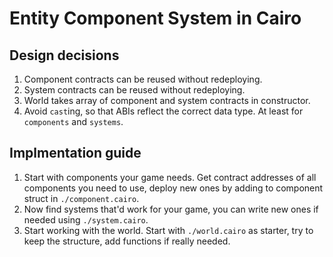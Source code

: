 # Entity Component System in Cairo

## Design decisions

1. Component contracts can be reused without redeploying.
2. System contracts can be reused without redeploying.
3. World takes array of component and system contracts in constructor.
4. Avoid `cast`ing, so that ABIs reflect the correct data type. At least for `components` and `systems`.

## Implmentation guide

1. Start with components your game needs. Get contract addresses of all components you need to use, deploy new ones by adding to component struct in `./component.cairo`.
2. Now find systems that'd work for your game, you can write new ones if needed using `./system.cairo`.
3. Start working with the world. Start with `./world.cairo` as starter, try to keep the structure, add functions if really needed.
